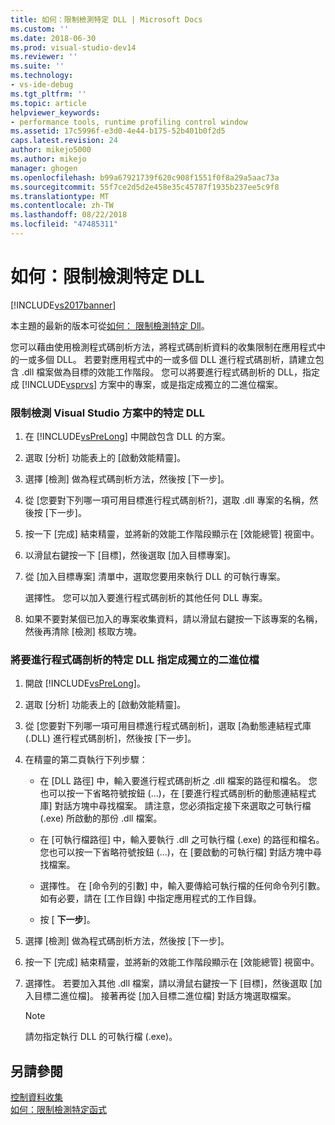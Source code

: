 ```yaml
---
title: 如何：限制檢測特定 DLL | Microsoft Docs
ms.custom: ''
ms.date: 2018-06-30
ms.prod: visual-studio-dev14
ms.reviewer: ''
ms.suite: ''
ms.technology:
- vs-ide-debug
ms.tgt_pltfrm: ''
ms.topic: article
helpviewer_keywords:
- performance tools, runtime profiling control window
ms.assetid: 17c5996f-e3d0-4e44-b175-52b401b0f2d5
caps.latest.revision: 24
author: mikejo5000
ms.author: mikejo
manager: ghogen
ms.openlocfilehash: b99a67921739f620c908f1551f0f8a29a5aac73a
ms.sourcegitcommit: 55f7ce2d5d2e458e35c45787f1935b237ee5c9f8
ms.translationtype: MT
ms.contentlocale: zh-TW
ms.lasthandoff: 08/22/2018
ms.locfileid: "47485311"
---
```

# <a name="how-to-limit-instrumentation-to-specific-dlls"></a>如何：限制檢測特定 DLL
[!INCLUDE[vs2017banner](../includes/vs2017banner.md)]

本主題的最新的版本可從[如何： 限制檢測特定 Dll](https://docs.microsoft.com/visualstudio/profiling/how-to-limit-instrumentation-to-specific-dlls)。  
  
您可以藉由使用檢測程式碼剖析方法，將程式碼剖析資料的收集限制在應用程式中的一或多個 DLL。 若要對應用程式中的一或多個 DLL 進行程式碼剖析，請建立包含 .dll 檔案做為目標的效能工作階段。 您可以將要進行程式碼剖析的 DLL，指定成 [!INCLUDE[vsprvs](../includes/vsprvs-md.md)] 方案中的專案，或是指定成獨立的二進位檔案。  
  
### <a name="to-limit-instrumentation-to-specific-dlls-in-a-visual-studio-solution"></a>限制檢測 Visual Studio 方案中的特定 DLL  
  
1.  在 [!INCLUDE[vsPreLong](../includes/vsprelong-md.md)] 中開啟包含 DLL 的方案。  
  
2.  選取 [分析] 功能表上的 [啟動效能精靈]。  
  
3.  選擇 [檢測] 做為程式碼剖析方法，然後按 [下一步]。  
  
4.  從 [您要對下列哪一項可用目標進行程式碼剖析?]，選取 .dll 專案的名稱，然後按 [下一步]。  
  
5.  按一下 [完成] 結束精靈，並將新的效能工作階段顯示在 [效能總管] 視窗中。  
  
6.  以滑鼠右鍵按一下 [目標]，然後選取 [加入目標專案]。  
  
7.  從 [加入目標專案] 清單中，選取您要用來執行 DLL 的可執行專案。  
  
     選擇性。 您可以加入要進行程式碼剖析的其他任何 DLL 專案。  
  
8.  如果不要對某個已加入的專案收集資料，請以滑鼠右鍵按一下該專案的名稱，然後再清除 [檢測] 核取方塊。  
  
### <a name="to-specify-specific-dlls-to-profile-as-independent-binaries"></a>將要進行程式碼剖析的特定 DLL 指定成獨立的二進位檔  
  
1.  開啟 [!INCLUDE[vsPreLong](../includes/vsprelong-md.md)]。  
  
2.  選取 [分析] 功能表上的 [啟動效能精靈]。  
  
3.  從 [您要對下列哪一項可用目標進行程式碼剖析]，選取 [為動態連結程式庫 (.DLL) 進行程式碼剖析]，然後按 [下一步]。  
  
4.  在精靈的第二頁執行下列步驟：  
  
    -   在 [DLL 路徑] 中，輸入要進行程式碼剖析之 .dll 檔案的路徑和檔名。 您也可以按一下省略符號按鈕 (...)，在 [要進行程式碼剖析的動態連結程式庫] 對話方塊中尋找檔案。 請注意，您必須指定接下來選取之可執行檔 (.exe) 所啟動的那份 .dll 檔案。  
  
    -   在 [可執行檔路徑] 中，輸入要執行 .dll 之可執行檔 (.exe) 的路徑和檔名。 您也可以按一下省略符號按鈕 (...)，在 [要啟動的可執行檔] 對話方塊中尋找檔案。  
  
    -   選擇性。 在 [命令列的引數] 中，輸入要傳給可執行檔的任何命令列引數。 如有必要，請在 [工作目錄] 中指定應用程式的工作目錄。  
  
    -   按 [ **下一步**]。  
  
5.  選擇 [檢測] 做為程式碼剖析方法，然後按 [下一步]。  
  
6.  按一下 [完成] 結束精靈，並將新的效能工作階段顯示在 [效能總管] 視窗中。  
  
7.  選擇性。 若要加入其他 .dll 檔案，請以滑鼠右鍵按一下 [目標]，然後選取 [加入目標二進位檔]。 接著再從 [加入目標二進位檔] 對話方塊選取檔案。  
  
    > [!NOTE]
    >  請勿指定執行 DLL 的可執行檔 (.exe)。  
  
## <a name="see-also"></a>另請參閱  
 [控制資料收集](../profiling/controlling-data-collection.md)   
 [如何：限制檢測特定函式](../profiling/how-to-limit-instrumentation-to-specific-functions.md)



